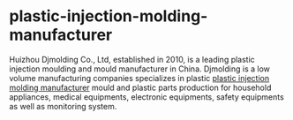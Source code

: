 # plastic-injection-molding-manufacturer
Huizhou Djmolding Co., Ltd, established in 2010, is a leading plastic injection moulding and mould manufacturer in China. Djmolding is a low volume manufacturing companies specializes in plastic <a href="https://www.djmolding.com/">plastic injection molding manufacturer</a> mould and plastic parts production for household appliances, medical equipments, electronic equipments, safety equipments as well as monitoring system.
